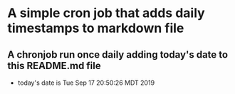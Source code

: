 A simple cron job that adds daily timestamps to markdown file
============================================================
## A chronjob run once daily adding today's date to this README.md file
* today's date is Tue Sep 17 20:50:26 MDT 2019
